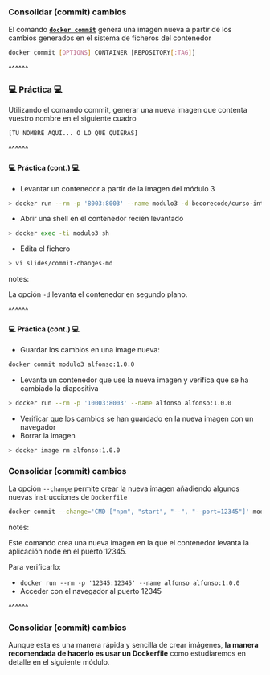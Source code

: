 ### Consolidar (commit) cambios

El comando **[`docker commit`]()** genera una imagen nueva a partir de los cambios generados en el sistema de ficheros
del contenedor

```bash
docker commit [OPTIONS] CONTAINER [REPOSITORY[:TAG]]
```

^^^^^^

### 💻 Práctica 💻

Utilizando el comando commit, generar una nueva imagen que contenta vuestro nombre en el siguiente cuadro

```bash
[TU NOMBRE AQUÍ... O LO QUE QUIERAS]
```

^^^^^^

#### 💻 Práctica (cont.) 💻

* Levantar un contenedor a partir de la imagen del módulo 3

```bash
> docker run --rm -p '8003:8003' --name modulo3 -d becorecode/curso-intro-docker-modulo-3
```

* Abrir una shell en el contenedor recién levantado

```bash
> docker exec -ti modulo3 sh
```

* Edita el fichero 

```bash
> vi slides/commit-changes-md
```

notes: 

La opción `-d` levanta el contenedor en segundo plano.

^^^^^^

#### 💻 Práctica (cont.) 💻

* Guardar los cambios en una image nueva:

```bash
docker commit modulo3 alfonso:1.0.0
```

* Levanta un contenedor que use la nueva imagen y verifica que se ha cambiado la diapositiva

```bash
> docker run --rm -p '10003:8003' --name alfonso alfonso:1.0.0
```

* Verificar que los cambios se han guardado en la nueva imagen con un navegador
* Borrar la imagen

```bash 
> docker image rm alfonso:1.0.0
```

### Consolidar (commit) cambios

La opción `--change` permite crear la nueva imagen añadiendo algunos nuevas instrucciones de  `Dockerfile`

```bash
docker commit --change='CMD ["npm", "start", "--", "--port=12345"]' modulo3 alfonso:1.0.0
```

notes:

Este comando crea una nueva imagen en la que el contenedor levanta la aplicación node en el puerto 12345.

Para verificarlo:

* `docker run --rm -p '12345:12345' --name alfonso alfonso:1.0.0`
* Acceder con el navegador al puerto 12345

^^^^^^

### Consolidar (commit) cambios

Aunque esta es una manera rápida y sencilla de crear imágenes, **la manera recomendada de hacerlo es usar un Dockerfile**
como estudiaremos en detalle en el siguiente módulo.